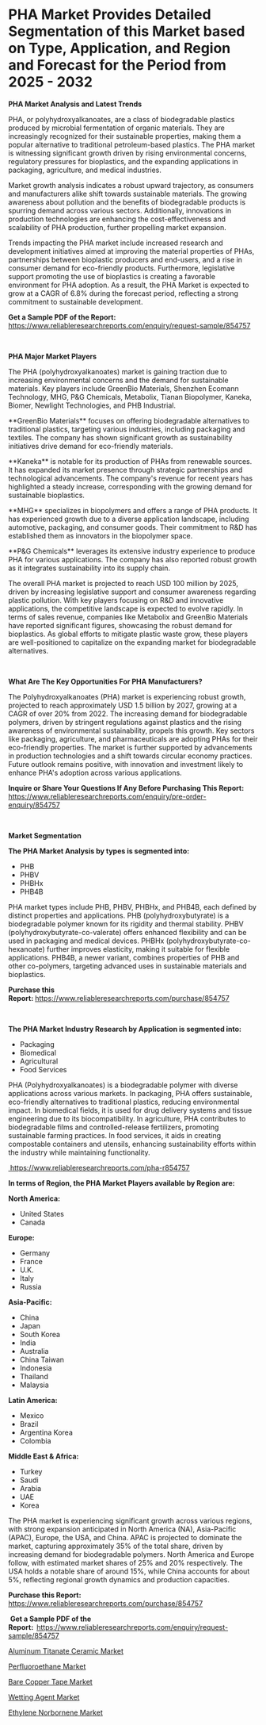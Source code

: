 <p><h1>PHA Market Provides Detailed Segmentation of this Market based on Type, Application, and Region and Forecast for the Period from 2025 - 2032</h1></p><p><strong>PHA Market Analysis and Latest Trends</strong></p>
<p><p>PHA, or polyhydroxyalkanoates, are a class of biodegradable plastics produced by microbial fermentation of organic materials. They are increasingly recognized for their sustainable properties, making them a popular alternative to traditional petroleum-based plastics. The PHA market is witnessing significant growth driven by rising environmental concerns, regulatory pressures for bioplastics, and the expanding applications in packaging, agriculture, and medical industries.</p><p>Market growth analysis indicates a robust upward trajectory, as consumers and manufacturers alike shift towards sustainable materials. The growing awareness about pollution and the benefits of biodegradable products is spurring demand across various sectors. Additionally, innovations in production technologies are enhancing the cost-effectiveness and scalability of PHA production, further propelling market expansion.</p><p>Trends impacting the PHA market include increased research and development initiatives aimed at improving the material properties of PHAs, partnerships between bioplastic producers and end-users, and a rise in consumer demand for eco-friendly products. Furthermore, legislative support promoting the use of bioplastics is creating a favorable environment for PHA adoption. As a result, the PHA Market is expected to grow at a CAGR of 6.8% during the forecast period, reflecting a strong commitment to sustainable development.</p></p>
<p><strong>Get a Sample PDF of the Report:&nbsp;</strong> <a href="https://www.reliableresearchreports.com/enquiry/request-sample/854757?utm_campaign=11&utm_medium=2&utm_source=Github&utm_content=ia&utm_term=31032025&utm_id=pha">https://www.reliableresearchreports.com/enquiry/request-sample/854757</a></p>
<p>&nbsp;</p>
<p><strong>PHA Major Market Players</strong></p>
<p><p>The PHA (polyhydroxyalkanoates) market is gaining traction due to increasing environmental concerns and the demand for sustainable materials. Key players include GreenBio Materials, Shenzhen Ecomann Technology, MHG, P&G Chemicals, Metabolix, Tianan Biopolymer, Kaneka, Biomer, Newlight Technologies, and PHB Industrial. </p><p>**GreenBio Materials** focuses on offering biodegradable alternatives to traditional plastics, targeting various industries, including packaging and textiles. The company has shown significant growth as sustainability initiatives drive demand for eco-friendly materials.</p><p>**Kaneka** is notable for its production of PHAs from renewable sources. It has expanded its market presence through strategic partnerships and technological advancements. The company's revenue for recent years has highlighted a steady increase, corresponding with the growing demand for sustainable bioplastics.</p><p>**MHG** specializes in biopolymers and offers a range of PHA products. It has experienced growth due to a diverse application landscape, including automotive, packaging, and consumer goods. Their commitment to R&D has established them as innovators in the biopolymer space.</p><p>**P&G Chemicals** leverages its extensive industry experience to produce PHA for various applications. The company has also reported robust growth as it integrates sustainability into its supply chain.</p><p>The overall PHA market is projected to reach USD 100 million by 2025, driven by increasing legislative support and consumer awareness regarding plastic pollution. With key players focusing on R&D and innovative applications, the competitive landscape is expected to evolve rapidly. In terms of sales revenue, companies like Metabolix and GreenBio Materials have reported significant figures, showcasing the robust demand for bioplastics. As global efforts to mitigate plastic waste grow, these players are well-positioned to capitalize on the expanding market for biodegradable alternatives.</p></p>
<p>&nbsp;</p>
<p><strong>What Are The Key Opportunities For PHA Manufacturers?</strong></p>
<p><p>The Polyhydroxyalkanoates (PHA) market is experiencing robust growth, projected to reach approximately USD 1.5 billion by 2027, growing at a CAGR of over 20% from 2022. The increasing demand for biodegradable polymers, driven by stringent regulations against plastics and the rising awareness of environmental sustainability, propels this growth. Key sectors like packaging, agriculture, and pharmaceuticals are adopting PHAs for their eco-friendly properties. The market is further supported by advancements in production technologies and a shift towards circular economy practices. Future outlook remains positive, with innovation and investment likely to enhance PHA's adoption across various applications.</p></p>
<p><strong>Inquire or Share Your Questions If Any Before Purchasing This Report:</strong> <a href="https://www.reliableresearchreports.com/enquiry/pre-order-enquiry/854757?utm_campaign=11&utm_medium=2&utm_source=Github&utm_content=ia&utm_term=31032025&utm_id=pha">https://www.reliableresearchreports.com/enquiry/pre-order-enquiry/854757</a></p>
<p>&nbsp;</p>
<p><strong>Market Segmentation</strong></p>
<p><strong>The PHA Market Analysis by types is segmented into:</strong></p>
<p><ul><li>PHB</li><li>PHBV</li><li>PHBHx</li><li>PHB4B</li></ul></p>
<p><p>PHA market types include PHB, PHBV, PHBHx, and PHB4B, each defined by distinct properties and applications. PHB (polyhydroxybutyrate) is a biodegradable polymer known for its rigidity and thermal stability. PHBV (polyhydroxybutyrate-co-valerate) offers enhanced flexibility and can be used in packaging and medical devices. PHBHx (polyhydroxybutyrate-co-hexanoate) further improves elasticity, making it suitable for flexible applications. PHB4B, a newer variant, combines properties of PHB and other co-polymers, targeting advanced uses in sustainable materials and bioplastics.</p></p>
<p><strong>Purchase this Report:&nbsp;</strong><a href="https://www.reliableresearchreports.com/purchase/854757?utm_campaign=11&utm_medium=2&utm_source=Github&utm_content=ia&utm_term=31032025&utm_id=pha">https://www.reliableresearchreports.com/purchase/854757</a></p>
<p>&nbsp;</p>
<p><strong>The PHA Market Industry Research by Application is segmented into:</strong></p>
<p><ul><li>Packaging</li><li>Biomedical</li><li>Agricultural</li><li>Food Services</li></ul></p>
<p><p>PHA (Polyhydroxyalkanoates) is a biodegradable polymer with diverse applications across various markets. In packaging, PHA offers sustainable, eco-friendly alternatives to traditional plastics, reducing environmental impact. In biomedical fields, it is used for drug delivery systems and tissue engineering due to its biocompatibility. In agriculture, PHA contributes to biodegradable films and controlled-release fertilizers, promoting sustainable farming practices. In food services, it aids in creating compostable containers and utensils, enhancing sustainability efforts within the industry while maintaining functionality.</p></p>
<p><a href="https://www.reliableresearchreports.com/pha-r854757?utm_campaign=11&utm_medium=2&utm_source=Github&utm_content=ia&utm_term=31032025&utm_id=pha">&nbsp;https://www.reliableresearchreports.com/pha-r854757</a></p>
<p><strong>In terms of Region, the PHA Market Players available by Region are:</strong></p>
<p>
    <p> <strong> North America: </strong>
        <ul>
            <li>United States</li>
            <li>Canada</li>
        </ul>
        </p> 
    <p> <strong> Europe: </strong>
        <ul>
            <li>Germany</li>
            <li>France</li>
            <li>U.K.</li>
            <li>Italy</li>
            <li>Russia</li>
        </ul>
        </p> 
    <p> <strong> Asia-Pacific: </strong>
        <ul>
            <li>China</li>
            <li>Japan</li>
            <li>South Korea</li>
            <li>India</li>
            <li>Australia</li>
            <li>China Taiwan</li>
            <li>Indonesia</li>
            <li>Thailand</li>
            <li>Malaysia</li>
        </ul>
        </p> 
    <p> <strong> Latin America: </strong>
        <ul>
            <li>Mexico</li>
            <li>Brazil</li>
            <li>Argentina Korea</li>
            <li>Colombia</li>
        </ul>
        </p> 
    <p> <strong> Middle East & Africa: </strong>
        <ul>
            <li>Turkey</li>
            <li>Saudi</li>
            <li>Arabia</li>
            <li>UAE</li>
            <li>Korea</li>
        </ul>
    </p>
    </p>
<p><p>The PHA market is experiencing significant growth across various regions, with strong expansion anticipated in North America (NA), Asia-Pacific (APAC), Europe, the USA, and China. APAC is projected to dominate the market, capturing approximately 35% of the total share, driven by increasing demand for biodegradable polymers. North America and Europe follow, with estimated market shares of 25% and 20% respectively. The USA holds a notable share of around 15%, while China accounts for about 5%, reflecting regional growth dynamics and production capacities.</p></p>
<p><strong>Purchase this Report: </strong><a href="https://www.reliableresearchreports.com/purchase/854757?utm_campaign=11&utm_medium=2&utm_source=Github&utm_content=ia&utm_term=31032025&utm_id=pha">https://www.reliableresearchreports.com/purchase/854757</a></p>
<p>&nbsp;<strong>Get a Sample PDF of the Report:&nbsp;&nbsp;</strong><a href="https://www.reliableresearchreports.com/enquiry/request-sample/854757?utm_campaign=11&utm_medium=2&utm_source=Github&utm_content=ia&utm_term=31032025&utm_id=pha">https://www.reliableresearchreports.com/enquiry/request-sample/854757</a></p>
<p><strong></strong></p>
<p><p><a href="https://github.com/artussavasrv/Market-Research-Report-List-1/blob/main/aluminum-titanate-ceramic-market.md?utm_campaign=11&utm_medium=2&utm_source=Github&utm_content=ia&utm_term=31032025&utm_id=pha">Aluminum Titanate Ceramic Market</a></p><p><a href="https://github.com/zappasuccofz/Market-Research-Report-List-1/blob/main/perfluoroethane-market.md?utm_campaign=11&utm_medium=2&utm_source=Github&utm_content=ia&utm_term=31032025&utm_id=pha">Perfluoroethane Market</a></p><p><a href="https://github.com/abbasgwiltke/Market-Research-Report-List-1/blob/main/bare-copper-tape-market.md?utm_campaign=11&utm_medium=2&utm_source=Github&utm_content=ia&utm_term=31032025&utm_id=pha">Bare Copper Tape Market</a></p><p><a href="https://github.com/lamlebienz7j/Market-Research-Report-List-1/blob/main/wetting-agent-market.md?utm_campaign=11&utm_medium=2&utm_source=Github&utm_content=ia&utm_term=31032025&utm_id=pha">Wetting Agent Market</a></p><p><a href="https://github.com/tauchzuazoli/Market-Research-Report-List-1/blob/main/ethylene-norbornene-market.md?utm_campaign=11&utm_medium=2&utm_source=Github&utm_content=ia&utm_term=31032025&utm_id=pha">Ethylene Norbornene Market</a></p></p>